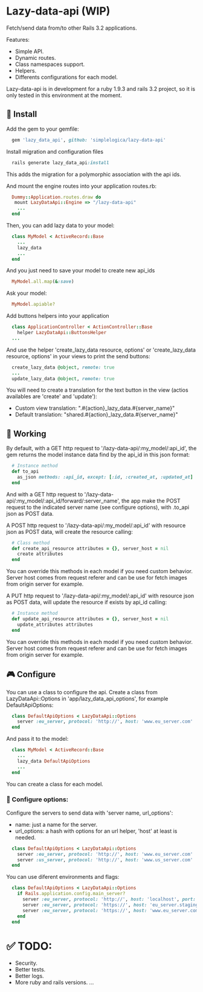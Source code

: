 # Lazy-data-api (WIP)

Fetch/send data from/to other Rails 3.2 applications.

Features:
 * Simple API.
 * Dynamic routes.
 * Class namespaces support.
 * Helpers.
 * Differents configurations for each model.
 
Lazy-data-api is in development for a ruby 1.9.3 and rails 3.2 project, so it is only tested in this environment at the moment.

## :floppy_disk: Install

Add the gem to your gemfile:

```ruby
  gem 'lazy_data_api', github: 'simplelogica/lazy-data-api'
```

Install migration and configuration files

```ruby
  rails generate lazy_data_api:install
```
This adds the migration for a polymorphic association with the api ids.

And mount the engine routes into your application routes.rb:

```ruby
  Dummy::Application.routes.draw do
   mount LazyDataApi::Engine => "/lazy-data-api"
    ...
  end
```

Then, you can add lazy data to your model:

```ruby
  class MyModel < ActiveRecord::Base
    ...
    lazy_data
    ...
  end
```

And you just need to save your model to create new api_ids

```ruby
  MyModel.all.map(&:save)
```

Ask your model:

```ruby
  MyModel.apiable?
```

Add buttons helpers into your application

```ruby
  class ApplicationController < ActionController::Base
    helper LazyDataApi::ButtonsHelper
  ...
```

And use the helper 'create_lazy_data resource, options' or 'create_lazy_data resource, options' in your views to print the send buttons:

```ruby
  create_lazy_data @object, remote: true
  ...
  update_lazy_data @object, remote: true
```

You will need to create a translation for the text button in the view (actios availables are 'create' and 'update'):
* Custom view translation: ".#{action}_lazy_data.#{server_name}"
* Default translation: "shared.#{action}_lazy_data.#{server_name}"

## :rocket: Working

By default, with a GET http request to '/lazy-data-api/:my_model/:api_id', the gem returns the model instance data find by the api_id in this json format:

```ruby
  # Instance method
  def to_api
    as_json methods: :api_id, except: [:id, :created_at, :updated_at]
  end
```

And with a GET http request to '/lazy-data-api/:my_model/:api_id/forward/:server_name', the app make the POST request to the indicated server name (see configure options), with .to_api json as POST data.

A POST http request to '/lazy-data-api/:my_model/:api_id' with resource json as POST data, will create the resource calling:

```ruby
  # Class method
  def create_api_resource attributes = {}, server_host = nil
    create attributes
  end
```

You can override this methods in each model if you need custom behavior. Server host comes from request referer and can be use for fetch images from origin server for example.

A PUT http request to '/lazy-data-api/:my_model/:api_id' with resource json as POST data, will update the resource if exists by api_id calling:

```ruby
  # Instance method
  def update_api_resource attributes = {}, server_host = nil
    update_attributes attributes
  end
```

You can override this methods in each model if you need custom behavior. Server host comes from request referer and can be use for fetch images from origin server for example.

## :video_game: Configure

You can use a class to configure the api. Create a class from LazyDataApi::Options in 'app/lazy_data_api_options', for example DefaultApiOptions:

```ruby
  class DefaultApiOptions < LazyDataApi::Options
    server :eu_server, protocol: 'http://', host: 'www.eu_server.com'
  end
```

And pass it to the model:

```ruby
  class MyModel < ActiveRecord::Base
    ...
    lazy_data DefaultApiOptions
    ...
  end
```

You can create a class for each model.

### :book: Configure options:

Configure the servers to send data with 'server name, url_options':

* name: just a name for the server.
* url_options: a hash with options for an url helper, 'host' at least is needed.

```ruby
  class DefaultApiOptions < LazyDataApi::Options
    server :eu_server, protocol: 'http://', host: 'www.eu_server.com'
    server :us_server, protocol: 'http://', host: 'www.us_server.com'
  end
```

You can use diferent environments and flags: 

```ruby
  class DefaultApiOptions < LazyDataApi::Options
    if Rails.application.config.main_server?
      server :eu_server, protocol: 'http://', host: 'localhost', port: '3000' if Rails.env.development?
      server :eu_server, protocol: 'https://', host: 'eu_server.staging.com' if Rails.env.staging?
      server :eu_server, protocol: 'https://', host: 'www.eu_server.com' if Rails.env.production?
    end
  end
```

# :white_check_mark: TODO:

* Security.
* Better tests.
* Better logs.
* More ruby and rails versions.
...
